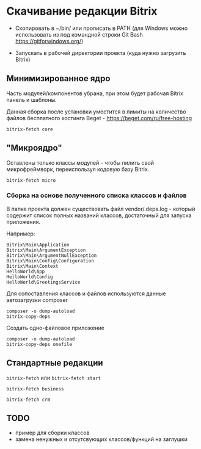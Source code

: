 
# Скачивание редакции Bitrix

- Скопировать в ~/bin/ или прописать в PATH (для Windows можно использовать из под командной строки Git Bash https://gitforwindows.org/)

- Запускать в рабочей директории проекта (куда нужно загрузить Bitrix)

## Минимизированное ядро

Часть модулей/компонентов убрана, при этом будет рабочая Bitrix панель и шаблоны.

Данная сборка после установки уместится в лимиты на количество файлов бесплатного хостинга Beget - https://beget.com/ru/free-hosting

`bitrix-fetch core`

## "Микроядро"

Оставлены только классы модулей - чтобы пилить свой микрофреймворк, переиспользуя кодовую базу Bitrix.

`bitrix-fetch micro`

### Cборка на основе полученного списка классов и файлов

В папке проекта должен существовать файл vendor/.deps.log - который содержит список полных названий классов, достаточный для запуска приложения.

Например:
```
Bitrix\Main\Application
Bitrix\Main\ArgumentException
Bitrix\Main\ArgumentNullException
Bitrix\Main\Config\Configuration
Bitrix\Main\Context
HelloWorld\App
HelloWorld\Config
HelloWorld\GreetingsService
```

Для сопоставления классов и файлов используются данные автозагрузки composer

```
composer -o dump-autoload
bitrix-copy-deps
```

Создать одно-файловое приложение
```
composer -o dump-autoload
bitrix-copy-deps onefile
```

## Стандартные редакции

`bitrix-fetch` или `bitrix-fetch start`

`bitrix-fetch business`

`bitrix-fetch crm`

## TODO

- пример для сборки классов
- замена ненужных и отсутсвующих классов/функций на заглушки
